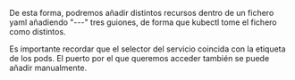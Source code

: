 De esta forma, podremos añadir distintos recursos dentro de un fichero yaml añadiendo "---" tres guiones, de forma que kubectl tome el fichero como distintos. 

Es importante recordar que el selector del servicio coincida con la etiqueta de los pods. 
El puerto por el que queremos acceder también se puede añadir manualmente. 

